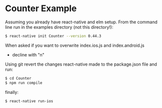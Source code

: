 # Counter Example

Assuming you already have react-native and elm setup. From the command 
line run in the examples directory (not this directory!):

```bash
$ react-native init Counter --version 0.44.3
```

When asked if you want to overwrite index.ios.js and index.android.js
- decline with "n"

Using git revert the changes react-native made to the package.json file 
and run:

```bash
$ cd Counter
$ npm run compile 
```

finally:

```bash
$ react-native run-ios 
```
